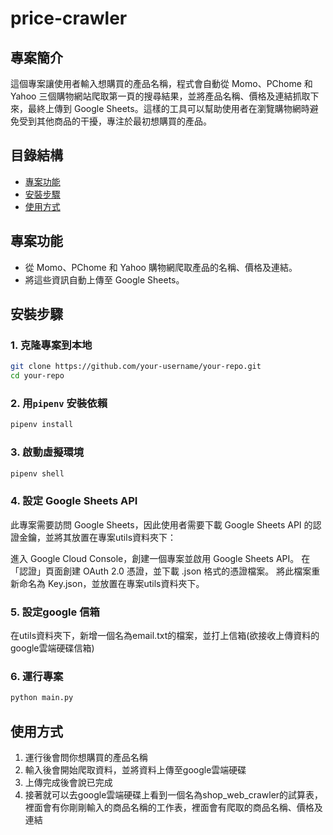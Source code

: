 # price-crawler


## 專案簡介
這個專案讓使用者輸入想購買的產品名稱，程式會自動從 Momo、PChome 和 Yahoo 三個購物網站爬取第一頁的搜尋結果，並將產品名稱、價格及連結抓取下來，最終上傳到 Google Sheets。這樣的工具可以幫助使用者在瀏覽購物網時避免受到其他商品的干擾，專注於最初想購買的產品。

## 目錄結構
- [專案功能](#專案功能)
- [安裝步驟](#安裝步驟)
- [使用方式](#使用方式)


## 專案功能
- 從 Momo、PChome 和 Yahoo 購物網爬取產品的名稱、價格及連結。
- 將這些資訊自動上傳至 Google Sheets。

## 安裝步驟
### 1. 克隆專案到本地

```bash
git clone https://github.com/your-username/your-repo.git
cd your-repo
```

### 2. 用`pipenv` 安裝依賴
```bash
pipenv install
```

### 3. 啟動虛擬環境
```bash
pipenv shell
```

### 4. 設定 Google Sheets API
此專案需要訪問 Google Sheets，因此使用者需要下載 Google Sheets API 的認證金鑰，並將其放置在專案utils資料夾下：

進入 Google Cloud Console，創建一個專案並啟用 Google Sheets API。
在「認證」頁面創建 OAuth 2.0 憑證，並下載 .json 格式的憑證檔案。
將此檔案重新命名為 Key.json，並放置在專案utils資料夾下。

### 5. 設定google 信箱
在utils資料夾下，新增一個名為email.txt的檔案，並打上信箱(欲接收上傳資料的google雲端硬碟信箱)

### 6. 運行專案
```bash
python main.py
```

## 使用方式

1. 運行後會問你想購買的產品名稱
2. 輸入後會開始爬取資料，並將資料上傳至google雲端硬碟
3. 上傳完成後會說已完成
4. 接著就可以去google雲端硬碟上看到一個名為shop_web_crawler的試算表，裡面會有你剛剛輸入的商品名稱的工作表，裡面會有爬取的商品名稱、價格及連結


